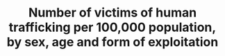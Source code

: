 ---
actual_indicator_available: "\tNumber of Human Trafficking Offenses Reported to the\
  \ FBI UCR Program.  \t\t\t\t\t\t\t\t\t"
actual_indicator_available_description: This table provides the total volume of human
  trafficking offenses, the volume of human trafficking - commercial sex acts, the
  volume of human trafficking - involuntary servitude, the number of reporting agencies,
  and the estimated population covered by the reporting agencies.  Column heading
  - Total Reported Human Trafficking Offenses - provides the total volume of human
  trafficking offenses reported to the Federal Bureau of Investigation (FBI) Uniform
  Crime Reporting (UCR) Program.  Column heading  - Commercial sex acts - provides
  the volume of human trafficking - commercial sex acts offenses reported to the FBI
  UCR Program.  Column heading - Involuntary servitude - provided the volume of human
  trafficking - involuntary servitude offenses reported to the FBI UCR Program.  Column
  heading - Number of Agencies Reporting Human Trafficking - provided the number of
  agencies reporting human trafficking data to the FBI UCR Program.  Column heading
  - Estimated Population Covered - provided the  estimated population covered by the
  reporting agencies.
comments_and_limitations: The FBI UCR Program began collecting these data in 2013.  The
  data used in creating this table were from all law enforcement agencies submitting
  one or more human trafficking incidents for at least 1 month of the calendar year.  The
  published data, therefore, do not necessarily represent reports from each participating
  agency for all 12 months of the calendar year and cannot be considered nationally
  representative.
computation_units: "The total number of human trafficking offenses reported, the total\
  \ number of human trafficking - commercial sex acts offenses reported, the total\
  \ number of human trafficking - involuntary servitude offenses reported, the number\
  \ of agencies reporting human trafficking offenses, and the estimated population\
  \ of the reporting agencies.  \t\t\t\t\t\t"
data_non_statistical: false
date_metadata_updated: November 2017
date_of_national_source_publication: September 2017
disaggregation_categories: NA
disaggregation_geography: National
goal_meta_link: http://unstats.un.org/sdgs/files/metadata-compilation/Metadata-Goal-16.pdf
graph_title: Number of US reported human trafficking offenses
graph_type: bar
has_metadata: true
indicator: 16.2.2
indicator_definition: 'From UNODC and OHCHR:  Trafficking in persons is defined as
  the recruitment, transportation, transfer, harbouring or receipt of persons, by
  means of the threat or use of force or other forms of coercion, of abduction, of
  fraud, of deception, of the abuse of power or of a position of vulnerability or
  of the giving or receiving of payments or benefits to achieve the consent of a person
  having control over another person, for the purpose of exploitation. Exploitation
  shall include, at a minimum, the exploitation of the prostitution of others or other
  forms of sexual exploitation, forced labour or services, slavery or practices similar
  to slavery, servitude or the removal of organs (The United Nations Protocol to Prevent
  Suppress and Punish Trafficking in Persons, especially Women and Children, which
  is supplementing the United Nations Convention against Transnational Organized Crime).
  The number of victims is defined as the number of detected and estimated number
  of non-detected adult women and men and girls and boys (18-) who have been trafficked
  for different forms of trafficking in persons. The estimated ratio between the number
  of detected victims and the estimated number of non-detected victims can be used
  to estimate the total number of human trafficking victims at national, regional
  and global levels. In addition, the ratio can be used to measure the efficiency
  of countries to detect trafficking victims.  From Goal 16 TST Working Group:  This
  is an outcome indicator derived from administrative data. The indicator is computed
  as the total number of identified victims of trafficking divided by population (per
  100,000 persons). This indicator directly measures exploitation and trafficking,
  which are inadequately captured by the other proposed indicators. These human rights
  abuses affect both adults and children, and States have existing obligations to
  prevent them for both population groups.'
indicator_name: Number of victims of human trafficking per 100,000 population, by
  sex, age and form of exploitation
indicator_sort_order: 16-02-02
indicator_variable: tot_rpt_hum_trfkg_offns
international_and_national_references: "https://ucr.fbi.gov/crime-in-the-u.s/2016/crime-in-the-u.s.-2016/additional-publications/human-trafficking\t\
  \t\t\t\t\t"
layout: indicator
national_geographical_coverage: United States
periodicity: "Annual\t\t\t\t\t\t"
permalink: /16-2-2/
published: true
rationale_interpretation: "From UNODC and OHCHR: \n Human trafficking for different\
  \ forms of exploitation represents a major violation of victim's human rights, dignity\
  \ and inclusion to the society. It has an impact on a person's health and opportunities,\
  \ it creates economic inequalities and it is a threat to the personal security.\
  \ The regular production of figures on this indicator will allow the monitoring\
  \ of the impact of the anti-trafficking measures to the level of trafficking at\
  \ national, regional and global levels. It also helps to assess the capacity of\
  \ countries to detect and consequently support victims of trafficking. It will raise\
  \ awareness on the most prevalent forms of trafficking in persons in different parts\
  \ of the world. \n\n From Goal 16 TST Working Group: \n Trafficking in persons is\
  \ a universal form of modern-day slavery. Trafficked persons are often victims of\
  \ physical, sexual and psychological violence. The demand for cheap labour and sexual\
  \ services, coupled with criminal practices that seek to profit from the exploitation\
  \ of vulnerable people, is its main driver. Addressing this most egregious violation\
  \ of human rights would significantly contribute to one of the main priorities of\
  \ post-2015 namely to \"leave no one behind\" and has its legal basis in the UN\
  \ Convention on Transnational Organized Crime and the optional protocol on human\
  \ trafficking."
reporting_status: complete
sdg_goal: 16
source_active_1: true
source_agency_staff_email_1: CRIMESTATSINFO@fbi.gov
source_agency_staff_name_1: FBI
source_agency_survey_dataset_1: FBI Uniform Crime Reporting Program Data Collection
source_notes_1: null
source_organisation_1: FBI Uniform Crime Reporting Program Data Collection
source_title_1: null
source_url_1: "https://ucr.fbi.gov/crime-in-the-u.s/2016/crime-in-the-u.s.-2016/additional-publications/human-trafficking\t\
  \t\t\t\t\t"
target: End abuse, exploitations, trafficking and all forms of violence against and
  torture of children.
target_id: '16.2'
time_period: Annual
title: Number of victims of human trafficking per 100,000 population, by sex, age
  and form of exploitation
un_custodial_agency: UNODC
un_designated_tier: '2'
us_method_of_computation: "The FBI began collecting these data in 2013 through the\
  \ UCR Program\u2019s Summary Reporting System and National Incident-Based Reporting\
  \ System.  This table provides the volume of human trafficking offenses as reported,\
  \ the number of reporting agencies, and the estimated population covered by the\
  \ reporting agencies.  The data used in creating this table were from all law enforcement\
  \ agencies submitting one or more human trafficking incidents for at least 1 month\
  \ of the calendar year. The published data, therefore, do not necessarily represent\
  \ reports from each participating agency for all 12 months of the calendar year.\
  \ When the FBI determines that an agency\u2019s data collection methodology does\
  \ not comply with national UCR guidelines, the figure(s) for that agency\u2019s\
  \ offense(s) will not be included in the table, and the discrepancy will be explained\
  \ in a footnote."
variable_description: null
variable_notes: null
---